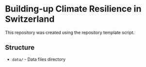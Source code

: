 # Building-up Climate Resilience in Switzerland

This repository was created using the repository template script.

## Structure

- `data/` - Data files directory


